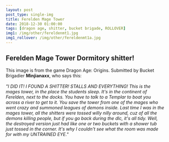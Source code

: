 ```yaml
---
layout: post
post_type: single-img
title: Ferelden Mage Tower
date: 2018-12-30 01:00:00
tags: [dragon age, shitter, bucket brigade, ROLLOVER]
img1: /img/other/fereldenmt1.jpg
img1_rollover: /img/other/fereldenmt1a.jpg
---
```

## Ferelden Mage Tower Dormitory shitter!

This image is from the game Dragon Age: Origins. Submitted by Bucket Brigadier **Minjianaxx**, who says this:
<br><br>
*"I DID IT! I FOUND A SHITTER! STALLS AND EVERYTHING! This is the mages tower, in the place the students sleep. It's in the continent of Ferelden, next to the docks. You have to talk to a Templar to boat you across a river to get to it. You save the tower from one of the mages who went crazy and summoned leagues of demons inside. Last time I was in the mages tower, all the shitters were tossed willy nilly around, cuz of all the demons killing people, but if you go back during the dlc, it's all tidy. Well, the destroyed version just had like one or two buckets with a shower tub just tossed in the corner. It's why I couldn't see what the room was made for with my UNTRAINED EYE."*
